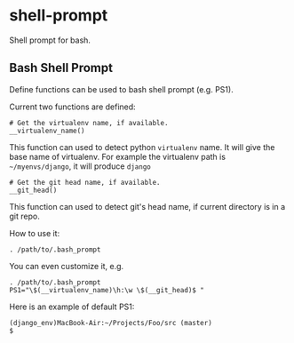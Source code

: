 shell-prompt
============

Shell prompt for bash.

Bash Shell Prompt
-----------------

Define functions can be used to bash shell prompt (e.g. PS1).

Current two functions are defined:

    # Get the virtualenv name, if available.
    __virtualenv_name()

This function can used to detect python `virtualenv` name. It will give the base name of virtualenv. For example the
virtualenv path is `~/myenvs/django`, it will produce `django`


    # Get the git head name, if available.
    __git_head()

This function can used to detect git's head name, if current directory is in a git repo.

How to use it:

    . /path/to/.bash_prompt

You can even customize it, e.g.

    . /path/to/.bash_prompt
    PS1="\$(__virtualenv_name)\h:\w \$(__git_head)$ "


Here is an example of default PS1:

    (django_env)MacBook-Air:~/Projects/Foo/src (master)
    $


